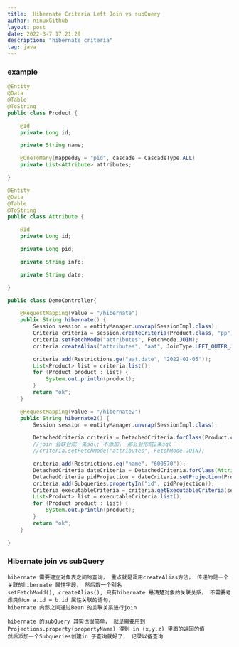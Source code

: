 ```yaml
---
title:  Hibernate Criteria Left Join vs subQuery
author: ninuxGithub
layout: post
date: 2022-3-7 17:21:29
description: "hibernate criteria"
tag: java
---
```




### example


```java
@Entity
@Data
@Table
@ToString
public class Product {

    @Id
    private Long id;

    private String name;

    @OneToMany(mappedBy = "pid", cascade = CascadeType.ALL)
    private List<Attribute> attributes;

}

@Entity
@Data
@Table
@ToString
public class Attribute {

    @Id
    private Long id;

    private Long pid;

    private String info;

    private String date;

}

public class DemoController{

    @RequestMapping(value = "/hibernate")
    public String hibernate() {
        Session session = entityManager.unwrap(SessionImpl.class);
        Criteria criteria = session.createCriteria(Product.class, "pp");
        criteria.setFetchMode("attributes", FetchMode.JOIN);
        criteria.createAlias("attributes", "aat", JoinType.LEFT_OUTER_JOIN);

        criteria.add(Restrictions.ge("aat.date", "2022-01-05"));
        List<Product> list = criteria.list();
        for (Product product : list) {
            System.out.println(product);
        }
        return "ok";
    }

    @RequestMapping(value = "/hibernate2")
    public String hibernate2() {
        Session session = entityManager.unwrap(SessionImpl.class);

        DetachedCriteria criteria = DetachedCriteria.forClass(Product.class);
        //join 会联合成一条sql; 不添加， 那么会形成2条sql
        //criteria.setFetchMode("attributes", FetchMode.JOIN);

        criteria.add(Restrictions.eq("name", "600570"));
        DetachedCriteria dateCriteria = DetachedCriteria.forClass(Attribute.class).add(Restrictions.ge("date", "2022-01-05"));
        DetachedCriteria pidProjection = dateCriteria.setProjection(Projections.property("pid"));
        criteria.add(Subqueries.propertyIn("id", pidProjection));
        Criteria executableCriteria = criteria.getExecutableCriteria(session);
        List<Product> list = executableCriteria.list();
        for (Product product : list) {
            System.out.println(product);
        }
        return "ok";
    }
    
}

```


### Hibernate join vs subQuery
    hibernate 需要建立对象表之间的查询， 重点就是调用createAlias方法， 传递的是一个关联的hibernate 属性字段， 然后取一个别名
    setFetchModd(), createAlias(), 只有hibernate 最清楚对象的关联关系， 不需要考虑类似on a.id = b.id 属性关联的语句， 
    hibernate 内部之间通过Bean 的关联关系进行join
    
    hibernate 的subQuery 其实也很简单， 就是需要用到Projections.property(propertyName) 得到 in (x,y,z) 里面的返回的值
    然后添加一个Subqueries创建in 子查询就好了， 记录以备查询

    
    
